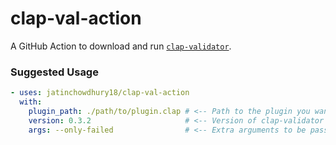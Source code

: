 # clap-val-action

A GitHub Action to download and run [`clap-validator`](https://github.com/free-audio/clap-validator).

### Suggested Usage

```yml
- uses: jatinchowdhury18/clap-val-action
  with:
    plugin_path: ./path/to/plugin.clap # <-- Path to the plugin you want to validate (required)
    version: 0.3.2                     # <-- Version of clap-validator you want to use (optional, defaults to 0.3.2)
    args: --only-failed                # <-- Extra arguments to be passed to clap-validator (optional)
```
